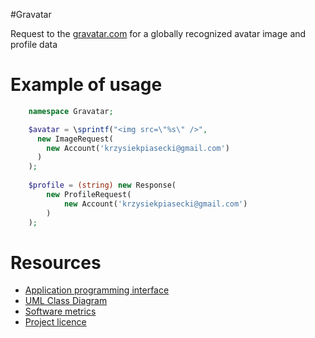 #Gravatar

Request to the [gravatar.com](http://www.gravatar.com) for a globally recognized avatar image and profile data

# Example of usage
```php
    namespace Gravatar;

    $avatar = \sprintf("<img src=\"%s\" />",
      new ImageRequest(
        new Account('krzysiekpiasecki@gmail.com')
      )
    );
    
    $profile = (string) new Response(
        new ProfileRequest(
            new Account('krzysiekpiasecki@gmail.com')
        )
    );
```

# Resources
- [Application programming interface](https://github.com/krzysiekpiasecki/Gravatar/blob/master/docs/api/API-documentation.zip)
- [UML Class Diagram](https://github.com/krzysiekpiasecki/Gravatar/blob/master/docs/ClassDiagram.md)
- [Software metrics](https://github.com/krzysiekpiasecki/Gravatar/blob/master/docs/SoftwareMetrics.md)
- [Project licence](https://github.com/krzysiekpiasecki/Gravatar/blob/master/LICENCE.md)
